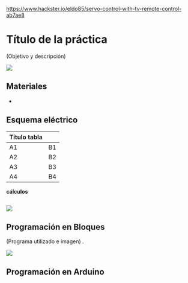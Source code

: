 
https://www.hackster.io/eldo85/servo-control-with-tv-remote-control-ab7ae8

# Título de la práctica

(Objetivo y descripción)

![](practica.gif)

## Materiales

- 

## Esquema eléctrico

| Título tabla              |        |
| -------------------------------- | ------ |
| A1                       | B1     |
| A2          | B2   |
| A3 | B3   |
| A4              | B4   |

**cálculos**

```

```



![](fritzing.png)

## Programación en Bloques

(Programa utilizado e imagen) .

![](mblock.png)

## Programación en Arduino





```arduino

```
